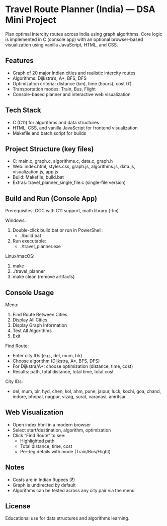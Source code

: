 # Travel Route Planner (India) — DSA Mini Project

Plan optimal intercity routes across India using graph algorithms. Core logic is implemented in C (console app) with an optional browser-based visualization using vanilla JavaScript, HTML, and CSS.

## Features
- Graph of 20 major Indian cities and realistic intercity routes
- Algorithms: Dijkstra’s, A*, BFS, DFS
- Optimization criteria: distance (km), time (hours), cost (₹)
- Transportation modes: Train, Bus, Flight
- Console-based planner and interactive web visualization

## Tech Stack
- C (C11) for algorithms and data structures
- HTML, CSS, and vanilla JavaScript for frontend visualization
- Makefile and batch script for builds

## Project Structure (key files)
- C: main.c, graph.c, algorithms.c, data.c, graph.h
- Web: index.html, styles.css, graph.js, algorithms.js, data.js, visualization.js, app.js
- Build: Makefile, build.bat
- Extras: travel_planner_single_file.c (single-file version)

## Build and Run (Console App)
Prerequisites: GCC with C11 support, math library (-lm)

Windows:
1. Double-click build.bat or run in PowerShell:
   - ./build.bat
2. Run executable:
   - ./travel_planner.exe

Linux/macOS:
1. make
2. ./travel_planner
3. make clean (remove artifacts)

## Console Usage
Menu:
1. Find Route Between Cities
2. Display All Cities
3. Display Graph Information
4. Test All Algorithms
5. Exit

Find Route:
- Enter city IDs (e.g., del, mum, blr)
- Choose algorithm (Dijkstra, A*, BFS, DFS)
- For Dijkstra/A*: choose optimization (distance, time, cost)
- Results: path, total distance, total time, total cost

City IDs:
- del, mum, blr, hyd, chen, kol, ahm, pune, jaipur, luck, kochi, goa, chand, indore, bhopal, nagpur, vizag, surat, varanasi, amritsar

## Web Visualization
- Open index.html in a modern browser
- Select start/destination, algorithm, optimization
- Click “Find Route” to see:
  - Highlighted path
  - Total distance, time, cost
  - Per-leg details with mode (Train/Bus/Flight)

## Notes
- Costs are in Indian Rupees (₹)
- Graph is undirected by default
- Algorithms can be tested across any city pair via the menu

## License
Educational use for data structures and algorithms learning.